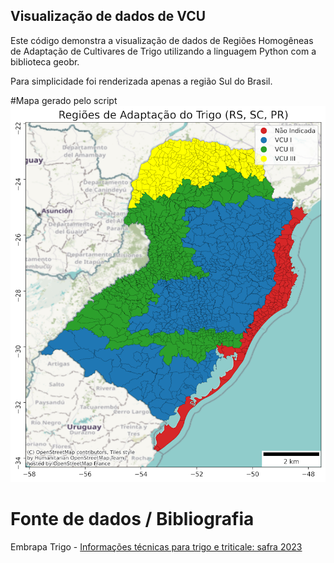 ## Visualização de dados de VCU 

Este código demonstra a visualização de dados de Regiões Homogêneas de Adaptação de Cultivares de Trigo utilizando a linguagem Python com a biblioteca geobr.

Para simplicidade foi renderizada apenas a região Sul do Brasil.

#Mapa gerado pelo script
![Mapa gerado pelo Script](https://raw.githubusercontent.com/gldmelo/vcu-trigo-python/main/vcu-trigo.png?raw=true)

# Fonte de dados / Bibliografia
Embrapa Trigo - [Informações técnicas para trigo e triticale: safra 2023](https://www.embrapa.br/busca-de-publicacoes/-/publicacao/1153536/informacoes-tecnicas-para-trigo-e-triticale-safra-2023)

